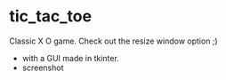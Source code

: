# tic_tac_toe

Classic X O game. Check out the resize window option ;) 
- with a GUI made in tkinter.
- screenshot
